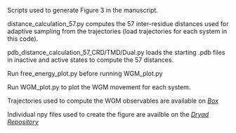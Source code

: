 Scripts used to generate Figure 3 in the manuscript. 

distance_calculation_57.py computes the 57 inter-residue distances used for adaptive sampling from the trajectories (load trajectories for each system in this code).

pdb_distance_calculation_57_CRD/TMD/Dual.py loads the starting .pdb files in inactive and active states to compute the 57 distances.

Run free_energy_plot.py before running WGM_plot.py

Run WGM_plot.py to plot the WGM movement for each system.

Trajectories used to compute the WGM observables are available on [*Box*](https://uofi.box.com/s/4g3xmumfmesb68y7tb0fn8wvhvycylrf)

Individual npy files used to create the figure are availble on the [*Dryad Repository*](https://10.5061/dryad.4b8gthtmf)


